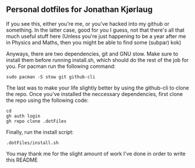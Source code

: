 ## Personal dotfiles for Jonathan Kjørlaug

If you see this, either you're me, or you've hacked into my github or something. In the latter case, good for you I guess, not that there's all that much useful stuff here (Unless you're just happening to be a year after me in Physics and Maths, then you might be able to find some (subpar) kok)

Anyways, there are two dependencies, git and GNU stow. Make sure to install them before running install.sh, which should do the rest of the job for you. For pacman run the following command:

    sudo pacman -S stow git github-cli

The last was to make your life slightly better by using the github-cli to clone the repo. Once you've installed the neccessary dependencies, first clone the repo using the following code:

    cd 
    gh auth login
    gh repo clone .dotFiles 

Finally, run the install script:

    .dotFiles/install.sh

You may thank me for the slight amount of work I've done in order to write this README
